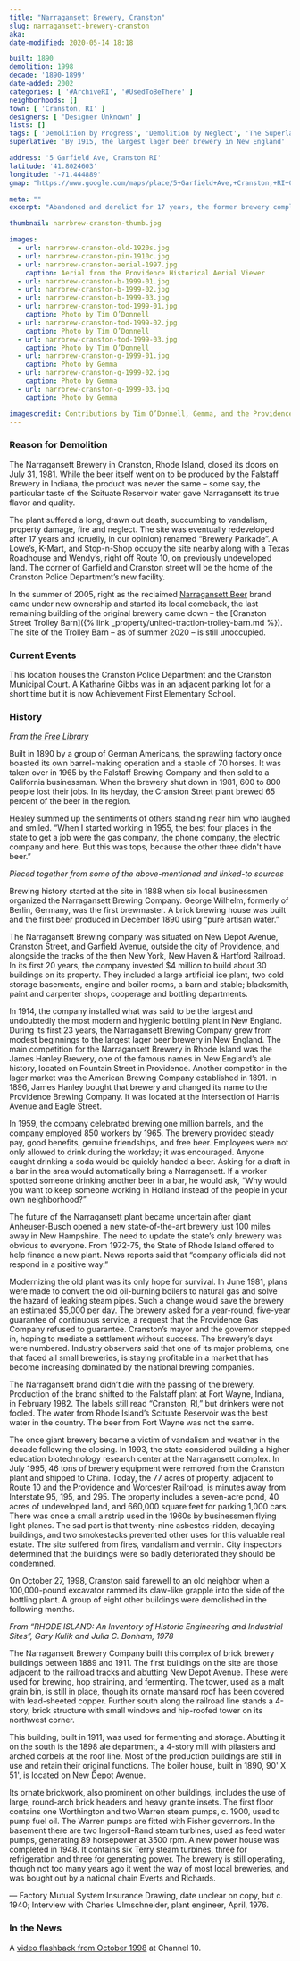 ```yaml
---
title: "Narragansett Brewery, Cranston"
slug: narragansett-brewery-cranston
aka: 
date-modified: 2020-05-14 18:18

built: 1890
demolition: 1998
decade: '1890-1899'
date-added: 2002
categories: [ '#ArchiveRI', '#UsedToBeThere' ]
neighborhoods: []
town: [ 'Cranston, RI' ]
designers: [ 'Designer Unknown' ]
lists: []
tags: [ 'Demolition by Progress', 'Demolition by Neglect', 'The Superlatives' ]
superlative: 'By 1915, the largest lager beer brewery in New England'

address: '5 Garfield Ave, Cranston RI'
latitude: '41.8024603'
longitude: '-71.444889'
gmap: "https://www.google.com/maps/place/5+Garfield+Ave,+Cranston,+RI+02920/@41.8024603,-71.444889,797m/data=!3m2!1e3!4b1!4m5!3m4!1s0x89e44f63301ec96f:0x1d9280505f48b3ef!8m2!3d41.8024603!4d-71.4427003"

meta: ""
excerpt: "Abandoned and derelict for 17 years, the former brewery complex that once employed 850 people was razed in 1998. The brand has lived on and has since reclaimed its Rhode Island heritage."

thumbnail: narrbrew-cranston-thumb.jpg

images:
  - url: narrbrew-cranston-old-1920s.jpg
  - url: narrbrew-cranston-pin-1910c.jpg
  - url: narrbrew-cranston-aerial-1997.jpg
    caption: Aerial from the Providence Historical Aerial Viewer
  - url: narrbrew-cranston-b-1999-01.jpg
  - url: narrbrew-cranston-b-1999-02.jpg
  - url: narrbrew-cranston-b-1999-03.jpg
  - url: narrbrew-cranston-tod-1999-01.jpg
    caption: Photo by Tim O’Donnell
  - url: narrbrew-cranston-tod-1999-02.jpg
    caption: Photo by Tim O’Donnell
  - url: narrbrew-cranston-tod-1999-03.jpg
    caption: Photo by Tim O’Donnell
  - url: narrbrew-cranston-g-1999-01.jpg
    caption: Photo by Gemma
  - url: narrbrew-cranston-g-1999-02.jpg
    caption: Photo by Gemma
  - url: narrbrew-cranston-g-1999-03.jpg
    caption: Photo by Gemma

imagescredit: Contributions by Tim O’Donnell, Gemma, and the Providence Historical Aerial Viewer
---
```


### Reason for Demolition

The Narragansett Brewery in Cranston, Rhode Island, closed its doors on July 31, 1981. While the beer itself went on to be produced by the Falstaff Brewery in Indiana, the product was never the same – some say, the particular taste of the Scituate Reservoir water gave Narragansett its true flavor and quality. 

The plant suffered a long, drawn out death, succumbing to vandalism, property damage, fire and neglect. The site was eventually redeveloped after 17 years and (cruelly, in our opinion) renamed “Brewery Parkade”. A Lowe’s, K-Mart, and Stop-n-Shop occupy the site nearby along with a Texas Roadhouse and Wendy’s, right off Route 10, on previously undeveloped land. The corner of Garfield and Cranston street will be the home of the Cranston Police Department’s new facility. 

In the summer of 2005, right as the reclaimed [Narragansett Beer](//www.narragansettbeer.com) brand came under new ownership and started its local comeback, the last remaining building of the original brewery came down – the [Cranston Street Trolley Barn]({% link _property/united-traction-trolley-barn.md %}). The site of the Trolley Barn – as of summer 2020 – is still unoccupied.

### Current Events

This location houses the Cranston Police Department and the Cranston Municipal Court. A Katharine Gibbs was in an adjacent parking lot for a short time but it is now Achievement First Elementary School. 

### History

_From [the Free Library](//www.thefreelibrary.com/108-year-old+Narragansett+Brewery+demolished+in+Cranston%2C+RI.-a053392469)_

Built in 1890 by a group of German Americans, the sprawling factory once boasted its own barrel-making operation and a stable of 70 horses. It was taken over in 1965 by the Falstaff Brewing Company and then sold to a California businessman. When the brewery shut down in 1981, 600 to 800 people lost their jobs. In its heyday, the Cranston Street plant brewed 65 percent of the beer in the region.

Healey summed up the sentiments of others standing near him who laughed and smiled. “When I started working in 1955, the best four places in the state to get a job were the gas company, the phone company, the electric company and here. But this was tops, because the other three didn't have beer.”

_Pieced together from some of the above-mentioned and linked-to sources_

Brewing history started at the site in 1888 when six local businessmen organized the Narragansett Brewing Company. George Wilhelm, formerly of Berlin, Germany, was the first brewmaster. A brick brewing house was built and the first beer produced in December 1890 using “pure artisan water.”

The Narragansett Brewing company was situated on New Depot Avenue, Cranston Street, and Garfield Avenue, outside the city of Providence, and alongside the tracks of the then New York, New Haven & Hartford Railroad. In its first 20 years, the company invested $4 million to build about 30 buildings on its property. They included a large artificial ice plant, two cold storage basements, engine and boiler rooms, a barn and stable; blacksmith, paint and carpenter shops, cooperage and bottling departments.

In 1914, the company installed what was said to be the largest and undoubtedly the most modern and hygienic bottling plant in New England. During its first 23 years, the Narragansett Brewing Company grew from modest beginnings to the largest lager beer brewery in New England. The main competition for the Narragansett Brewery in Rhode Island was the James Hanley Brewery, one of the famous names in New England’s ale history, located on Fountain Street in Providence. Another competitor in the lager market was the American Brewing Company established in 1891. In 1896, James Hanley bought that brewery and changed its name to the Providence Brewing Company. It was located at the intersection of Harris Avenue and Eagle Street.

In 1959, the company celebrated brewing one million barrels, and the company employed 850 workers by 1965. The brewery provided steady pay, good benefits, genuine friendships, and free beer. Employees were not only allowed to drink during the workday; it was encouraged. Anyone caught drinking a soda would be quickly handed a beer. Asking for a draft in a bar in the area would automatically bring a Narragansett. If a worker spotted someone drinking another beer in a bar, he would ask, “Why would you want to keep someone working in Holland instead of the people in your own neighborhood?”

The future of the Narragansett plant became uncertain after giant Anheuser-Busch opened a new state-of-the-art brewery just 100 miles away in New Hampshire. The need to update the state’s only brewery was obvious to everyone. From 1972-75, the State of Rhode Island offered to help finance a new plant. News reports said that “company officials did not respond in a positive way.”

Modernizing the old plant was its only hope for survival. In June 1981, plans were made to convert the old oil-burning boilers to natural gas and solve the hazard of leaking steam pipes. Such a change would save the brewery an estimated $5,000 per day. The brewery asked for a year-round, five-year guarantee of continuous service, a request that the Providence Gas Company refused to guarantee. Cranston’s mayor and the governor stepped in, hoping to mediate a settlement without success. The brewery’s days were numbered. Industry observers said that one of its major problems, one that faced all small breweries, is staying profitable in a market that has become increasing dominated by the national brewing companies.

The Narragansett brand didn’t die with the passing of the brewery. Production of the brand shifted to the Falstaff plant at Fort Wayne, Indiana, in February 1982. The labels still read “Cranston, RI,” but drinkers were not fooled. The water from Rhode Island’s Scituate Reservoir was the best water in the country. The beer from Fort Wayne was not the same.

The once giant brewery became a victim of vandalism and weather in the decade following the closing. In 1993, the state considered building a higher education biotechnology research center at the Narragansett complex. In July 1995, 46 tons of brewery equipment were removed from the Cranston plant and shipped to China. Today, the 77 acres of property, adjacent to Route 10 and the Providence and Worcester Railroad, is minutes away from Interstate 95, 195, and 295. The property includes a seven-acre pond, 40 acres of undeveloped land, and 660,000 square feet for parking 1,000 cars. There was once a small airstrip used in the 1960s by businessmen flying light planes. The sad part is that twenty-nine asbestos-ridden, decaying buildings, and two smokestacks prevented other uses for this valuable real estate. The site suffered from fires, vandalism and vermin. City inspectors determined that the buildings were so badly deteriorated they should be condemned.

On October 27, 1998, Cranston said farewell to an old neighbor when a 100,000-pound excavator rammed its claw-like grapple into the side of the bottling plant. A group of eight other buildings were demolished in the following months.

_From “RHODE ISLAND: An Inventory of Historic Engineering and Industrial Sites”, Gary Kulik and Julia C. Bonham, 1978_

The Narragansett Brewery Company built this complex of brick brewery buildings between 1889 and 1911. The first buildings on the site are those adjacent to the railroad tracks and abutting New Depot Avenue. These were used for brewing, hop straining, and fermenting. The tower, used as a malt grain bin, is still in place, though its ornate mansard roof has been covered with lead-sheeted copper. Further south along the railroad line stands a 4-story, brick structure with small windows and hip-roofed tower on its northwest corner.

This building, built in 1911, was used for fermenting and storage. Abutting it on the south is the 1898 ale department, a 4-story mill with pilasters and arched corbels at the roof line. Most of the production buildings are still in use and retain their original functions. The boiler house, built in 1890, 90' X 51', is located on New Depot Avenue.

Its ornate brickwork, also prominent on other buildings, includes the use of large, round-arch brick headers and heavy granite insets. The first floor contains one Worthington and two Warren steam pumps, c. 1900, used to pump fuel oil. The Warren pumps are fitted with Fisher governors. In the basement there are two Ingersoll-Rand steam turbines, used as feed water pumps, generating 89 horsepower at 3500 rpm. A new power house was completed in 1948. It contains six Terry steam turbines, three for refrigeration and three for generating power. The brewery is still operating, though not too many years ago it went the way of most local breweries, and was bought out by a national chain Everts and Richards.

— Factory Mutual System Insurance Drawing, date unclear on copy, but c. 1940; Interview with Charles Ulmschneider, plant engineer, April, 1976.

### In the News

A [video flashback from October 1998](//turnto10.com/news/videos/flashback-the-demolition-of-the-narragansett-brewery) at Channel 10. 
